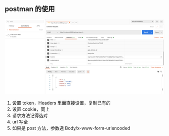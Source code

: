 ## postman 的使用

![示意图](./img/21-05-21-00.png)

1. 设置 token，Headers 里面直接设置，复制已有的
2. 设置 cookie，同上
3. 请求方法记得选对
4. url 写全
5. 如果是 post 方法，参数选 Body/x-www-form-urlencoded
